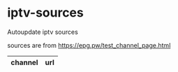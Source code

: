 # iptv-sources

Autoupdate iptv sources

sources are from <https://epg.pw/test_channel_page.html>

| channel        | url                             |
| -------------- | ------------------------------- |
<!-- channels_here -->
